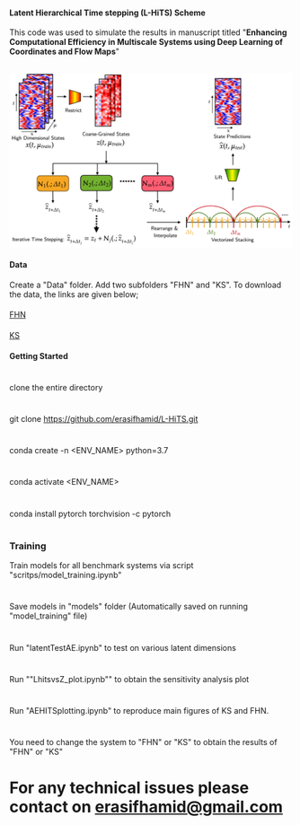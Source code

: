 #### Latent Hierarchical Time stepping (L-HiTS) Scheme
This code was used to simulate the results in manuscript titled "**Enhancing Computational Efficiency in Multiscale Systems using
Deep Learning of Coordinates and Flow Maps**"
##
![Architecture Diagram](figures/BD.png)
#### Data
Create a "Data" folder. Add two subfolders "FHN" and "KS". To download the data, the links are given below;
####
[FHN](https://drive.google.com/drive/folders/1qVFnnF6S-f0aAB8IztOU2LctSFAAmsyj?usp=drive_link)
####
[KS](https://drive.google.com/drive/folders/1SoIKpadDETtKOLtBs9qdc_RkTPBIj5K_?usp=drive_link)
####


#### Getting Started
#
clone the entire directory
#
git clone https://github.com/erasifhamid/L-HiTS.git
#
conda create -n <ENV_NAME> python=3.7
#
conda activate <ENV_NAME>
#
conda install pytorch torchvision -c pytorch
#
### Training
Train models for all benchmark systems via script "scritps/model_training.ipynb"
#
Save models in "models" folder (Automatically saved on running "model_training" file)
#
Run "latentTestAE.ipynb"  to test on various latent dimensions 
#
Run ""LhitsvsZ_plot.ipynb"" to obtain the sensitivity analysis plot
#
Run "AEHITSplotting.ipynb" to reproduce main figures of KS and FHN.
#
You need to change the system to "FHN" or "KS" to obtain the results of "FHN" or "KS" 


# For any technical issues please contact on erasifhamid@gmail.com
